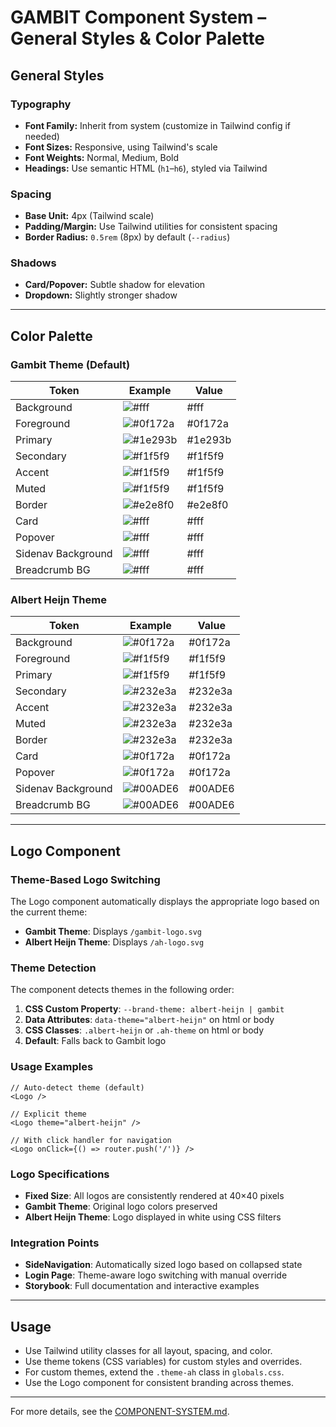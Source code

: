 # GAMBIT Component System – General Styles & Color Palette

## General Styles

### Typography
- **Font Family:** Inherit from system (customize in Tailwind config if needed)
- **Font Sizes:** Responsive, using Tailwind's scale
- **Font Weights:** Normal, Medium, Bold
- **Headings:** Use semantic HTML (`h1`–`h6`), styled via Tailwind

### Spacing
- **Base Unit:** 4px (Tailwind scale)
- **Padding/Margin:** Use Tailwind utilities for consistent spacing
- **Border Radius:** `0.5rem` (8px) by default (`--radius`)

### Shadows
- **Card/Popover:** Subtle shadow for elevation
- **Dropdown:** Slightly stronger shadow

---

## Color Palette

### Gambit Theme (Default)
| Token              | Example                | Value         |
|--------------------|-----------------------|--------------|
| Background         | ![#fff](https://via.placeholder.com/20/fff/000?text=+) | #fff         |
| Foreground         | ![#0f172a](https://via.placeholder.com/20/0f172a/fff?text=+) | #0f172a      |
| Primary            | ![#1e293b](https://via.placeholder.com/20/1e293b/fff?text=+) | #1e293b      |
| Secondary          | ![#f1f5f9](https://via.placeholder.com/20/f1f5f9/000?text=+) | #f1f5f9      |
| Accent             | ![#f1f5f9](https://via.placeholder.com/20/f1f5f9/000?text=+) | #f1f5f9      |
| Muted              | ![#f1f5f9](https://via.placeholder.com/20/f1f5f9/000?text=+) | #f1f5f9      |
| Border             | ![#e2e8f0](https://via.placeholder.com/20/e2e8f0/000?text=+) | #e2e8f0      |
| Card               | ![#fff](https://via.placeholder.com/20/fff/000?text=+) | #fff         |
| Popover            | ![#fff](https://via.placeholder.com/20/fff/000?text=+) | #fff         |
| Sidenav Background | ![#fff](https://via.placeholder.com/20/fff/000?text=+) | #fff         |
| Breadcrumb BG      | ![#fff](https://via.placeholder.com/20/fff/000?text=+) | #fff         |

### Albert Heijn Theme
| Token              | Example                | Value         |
|--------------------|-----------------------|--------------|
| Background         | ![#0f172a](https://via.placeholder.com/20/0f172a/fff?text=+) | #0f172a      |
| Foreground         | ![#f1f5f9](https://via.placeholder.com/20/f1f5f9/000?text=+) | #f1f5f9      |
| Primary            | ![#f1f5f9](https://via.placeholder.com/20/f1f5f9/000?text=+) | #f1f5f9      |
| Secondary          | ![#232e3a](https://via.placeholder.com/20/232e3a/fff?text=+) | #232e3a      |
| Accent             | ![#232e3a](https://via.placeholder.com/20/232e3a/fff?text=+) | #232e3a      |
| Muted              | ![#232e3a](https://via.placeholder.com/20/232e3a/fff?text=+) | #232e3a      |
| Border             | ![#232e3a](https://via.placeholder.com/20/232e3a/fff?text=+) | #232e3a      |
| Card               | ![#0f172a](https://via.placeholder.com/20/0f172a/fff?text=+) | #0f172a      |
| Popover            | ![#0f172a](https://via.placeholder.com/20/0f172a/fff?text=+) | #0f172a      |
| Sidenav Background | ![#00ADE6](https://via.placeholder.com/20/00ADE6/fff?text=+) | #00ADE6      |
| Breadcrumb BG      | ![#00ADE6](https://via.placeholder.com/20/00ADE6/fff?text=+) | #00ADE6      |

---

## Logo Component

### Theme-Based Logo Switching
The Logo component automatically displays the appropriate logo based on the current theme:

- **Gambit Theme**: Displays `/gambit-logo.svg`
- **Albert Heijn Theme**: Displays `/ah-logo.svg`

### Theme Detection
The component detects themes in the following order:
1. **CSS Custom Property**: `--brand-theme: albert-heijn | gambit`
2. **Data Attributes**: `data-theme="albert-heijn"` on html or body
3. **CSS Classes**: `.albert-heijn` or `.ah-theme` on html or body
4. **Default**: Falls back to Gambit logo

### Usage Examples
```tsx
// Auto-detect theme (default)
<Logo />

// Explicit theme
<Logo theme="albert-heijn" />

// With click handler for navigation
<Logo onClick={() => router.push('/')} />
```

### Logo Specifications
- **Fixed Size**: All logos are consistently rendered at 40×40 pixels
- **Gambit Theme**: Original logo colors preserved
- **Albert Heijn Theme**: Logo displayed in white using CSS filters

### Integration Points
- **SideNavigation**: Automatically sized logo based on collapsed state
- **Login Page**: Theme-aware logo switching with manual override
- **Storybook**: Full documentation and interactive examples

---

## Usage
- Use Tailwind utility classes for all layout, spacing, and color.
- Use theme tokens (CSS variables) for custom styles and overrides.
- For custom themes, extend the `.theme-ah` class in `globals.css`.
- Use the Logo component for consistent branding across themes.

---

For more details, see the [COMPONENT-SYSTEM.md](../COMPONENT-SYSTEM.md). 